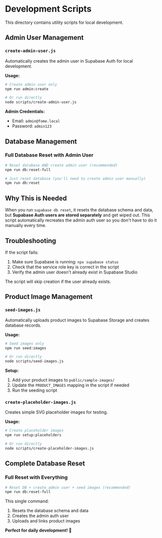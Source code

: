 # Development Scripts

This directory contains utility scripts for local development.

## Admin User Management

### `create-admin-user.js`

Automatically creates the admin user in Supabase Auth for local development.

**Usage:**

```bash
# Create admin user only
npm run admin:create

# Or run directly
node scripts/create-admin-user.js
```

**Admin Credentials:**

- Email: `admin@fome.local`
- Password: `admin123`

## Database Management

### Full Database Reset with Admin User

```bash
# Reset database AND create admin user (recommended)
npm run db:reset-full

# Just reset database (you'll need to create admin user manually)
npm run db:reset
```

## Why This is Needed

When you run `supabase db reset`, it resets the database schema and data, but **Supabase Auth users are stored separately** and get wiped out. This script automatically recreates the admin auth user so you don't have to do it manually every time.

## Troubleshooting

If the script fails:

1. Make sure Supabase is running: `npx supabase status`
2. Check that the service role key is correct in the script
3. Verify the admin user doesn't already exist in Supabase Studio

The script will skip creation if the user already exists.

## Product Image Management

### `seed-images.js`

Automatically uploads product images to Supabase Storage and creates database records.

**Usage:**

```bash
# Seed images only
npm run seed:images

# Or run directly
node scripts/seed-images.js
```

**Setup:**

1. Add your product images to `public/sample-images/`
2. Update the `PRODUCT_IMAGES` mapping in the script if needed
3. Run the seeding script

### `create-placeholder-images.js`

Creates simple SVG placeholder images for testing.

**Usage:**

```bash
# Create placeholder images
npm run setup:placeholders

# Or run directly
node scripts/create-placeholder-images.js
```

## Complete Database Reset

### Full Reset with Everything

```bash
# Reset DB + create admin user + seed images (recommended)
npm run db:reset-full
```

This single command:

1. Resets the database schema and data
2. Creates the admin auth user
3. Uploads and links product images

**Perfect for daily development!** 🚀
